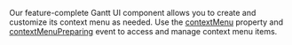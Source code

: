 Our feature-complete Gantt UI component allows you to create and customize its context menu as needed. Use the [contextMenu](/Documentation/ApiReference/UI_Widgets/dxGantt/Configuration/contextMenu/) property and [contextMenuPreparing](/Documentation/ApiReference/UI_Widgets/dxGantt/Configuration/#onContextMenuPreparing) event to access and manage context menu items.